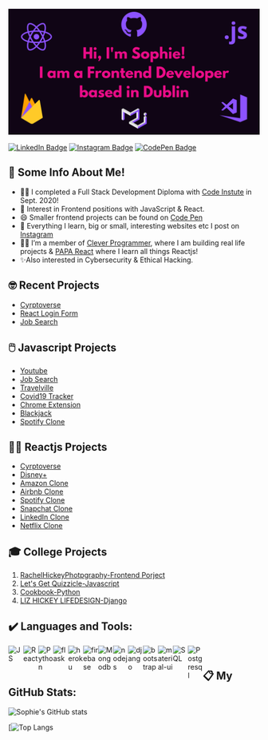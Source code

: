 ![](header.png)

[![LinkedIn Badge](https://img.shields.io/badge/LinkedIn-Profile-informational?style=flat&logo=linkedin&logoColor=white&color=eb0c88)](https://www.linkedin.com/in/sophiehickey/)
[![Instagram Badge](https://img.shields.io/badge/Instagram-Profile-informational?style=flat&logo=instagram&logoColor=white&color=eb0c88)](https://www.instagram.com/irishgirldeveloper/)
[![CodePen Badge](https://img.shields.io/badge/CodePen-Profile-informational?style=flat&logo=codepen&logoColor=white&color=eb0c88)](https://codepen.io/SophH93)

## 👧 **Some Info About Me!**

- 👩‍🎓 I completed a Full Stack Development Diploma with [Code Instute](https://codeinstitute.net/) in Sept. 2020!
- 🙏 Interest in Frontend positions with JavaScript & React.
- 😄 Smaller frontend projects can be found on [Code Pen](https://codepen.io/SophH93)
- 📱 Everything I learn, big or small, interesting websites etc I post on [Instagram](<(https://www.instagram.com/irishgirldeveloper/)>)
- 👩‍💻 I’m a member of [Clever Programmer](https://www.cleverprogrammer.com/), where I am building real life projects & [PAPA React](https://www.papareact.com/) where I learn all things Reactjs!
- ✨Also interested in Cybersecurity & Ethical Hacking.

## 🤓 **Recent Projects**

- [Cyrptoverse](https://github.com/SophieH93/CryptocurrencyApp)
- [React Login Form](https://github.com/SophieH93/react-loginForm)
- [Job Search](https://github.com/SophieH93/SAAS-JobSearch)

## 🖱️ **Javascript Projects**

- [Youtube](https://github.com/SophieH93/youtube)
- [Job Search](https://github.com/SophieH93/SAAS-JobSearch)
- [Travelville](https://github.com/SophieH93/travelvilleMaterialze/blob/master/index.html)
- [Covid19 Tracker](https://github.com/SophieH93/Covid19Tracker)
- [Chrome Extension](https://github.com/SophieH93/chromeExtension)
- [Blackjack](https://github.com/SophieH93/blackjack)
- [Spotify Clone](https://github.com/SophieH93/spotify_clone)

## 👩‍💻 **Reactjs Projects**

- [Cyrptoverse](https://github.com/SophieH93/CryptocurrencyApp)
- [Disney+](https://github.com/SophieH93/DisneyPlus)
- [Amazon Clone](https://github.com/SophieH93/amazonClone2)
- [Airbnb Clone](https://github.com/SophieH93/airbnbClone)
- [Spotify Clone](https://github.com/SophieH93/spotify_clone)
- [Snapchat Clone](https://github.com/SophieH93/snapchatClone)
- [LinkedIn Clone](https://github.com/SophieH93/linkedInClone)
- [Netflix Clone](https://github.com/SophieH93/Netflix-Clone)

## 🎓 **College Projects**

1. [RachelHickeyPhotpgraphy-Frontend Porject](https://sophieh93.github.io/RachelHickeyPhotpgraphy/)
2. [Let's Get Quizzicle-Javascript](https://sophieh93.github.io/letsgetquizzicle/)
3. [Cookbook-Python](http://my-cookbook2020.herokuapp.com/home)
4. [LIZ HICKEY LIFEDESIGN-Django](https://lizhickeylifedesign.herokuapp.com/)

## ✔️ **Languages and Tools:**

<img align="left" alt="JS" width="30x" src="https://upload.wikimedia.org/wikipedia/commons/thumb/9/99/Unofficial_JavaScript_logo_2.svg/480px-Unofficial_JavaScript_logo_2.svg.png" />

<img align="left" alt="React" width="30px" src="https://ensocore.com/media/61/reactjs-logo-sticker%20%281%29.jpg" />

<img align="left" alt="Python" width="30px" src="https://upload.wikimedia.org/wikipedia/commons/thumb/c/c3/Python-logo-notext.svg/768px-Python-logo-notext.svg.png" />
<img align="left" alt="flask" width="30px" src="https://banner2.cleanpng.com/20180508/qyw/kisspng-flask-python-web-framework-web-application-tutoria-5af1dbb70b6430.1030595115257998630467.jpg" />

<img align="left" alt="heroku" width="30px" src="https://res-3.cloudinary.com/crunchbase-production/image/upload/c_lpad,f_auto,q_auto:eco/v1491420676/cenlvst0fgs8ejx12n8u.png" />
<img align="left" alt="firebase" width="30px" src="https://cdn4.iconfinder.com/data/icons/google-i-o-2016/512/google_firebase-2-512.png" />
<img align="left" alt="Mongodb" width="30px" src="https://img.icons8.com/color/452/mongodb.png" />
<img align="left" alt="nodejs" width="30px" src="https://coursor.in/wp-content/uploads/2021/01/nodejs.png" />
<img align="left" alt="django" width="30px" src="https://encrypted-tbn0.gstatic.com/images?q=tbn:ANd9GcRE3E-aFhgiuGFzhMcY7Gs9VL8XFbl_AJ7jCA&usqp=CAU" />
<img align="left" alt="bootstrap" width="30px" src="https://cdn.freebiesupply.com/logos/large/2x/bootstrap-4-logo-png-transparent.png" />
<img align="left" alt="material-ui" width="30px" src="https://material-ui.com/static/logo.png" />
<img align="left" alt="SQL" width="30px" src="https://cloudblogs.microsoft.com/uploads/prod/sites/32/2020/05/SQL.png" />
<img align="left" alt="Postgresql" width="30px" src="https://upload.wikimedia.org/wikipedia/commons/thumb/2/29/Postgresql_elephant.svg/1200px-Postgresql_elephant.svg.png" />

<br />

## 📋 **My GitHub Stats:**

![Sophie's GitHub stats](https://github-readme-stats.vercel.app/api?username=SophieH93&show_icons=true&theme=radical)

[![Top Langs](https://github-readme-stats.vercel.app/api/top-langs/?username=SophieH93&layout=compact&show_icons=true&theme=radical)

[website]: sophies-portfolio.herokuapp.com/
[instagram]: https://www.instagram.com/irishgirldeveloper
[linkedin]: https://www.linkedin.com/in/sophiehickey/
[blog]: https://irishgirldeveloper.blogspot.com/
[webdevplaylist]: https://www.youtube.com/playlist?list=PLkwxH9e_vrAJ0WbEsFA9W3I1W-g_BTsbt
[jsplaylist]: https://www.youtube.com/playlist?list=PLkwxH9e_vrALRJKu7wfXby3MKeflhTu6B
[cssplaylist]: https://www.youtube.com/playlist?list=PLkwxH9e_vrALSdvZuEh6gqQdmDoDIoqz4
[reactplaylist]: https://www.youtube.com/playlist?list=PLkwxH9e_vrAK4TdffpxKY3QGyHCpxFcQ0
